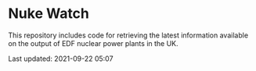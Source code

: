 # Nuke Watch

This repository includes code for retrieving the latest information available on the output of EDF nuclear power plants in the UK.

Last updated: 2021-09-22 05:07